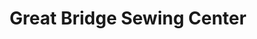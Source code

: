 ---
title: "Great Bridge Sewing Center"
url: /chesapeake/great-bridge-sewing-center/
shop: Textil
---